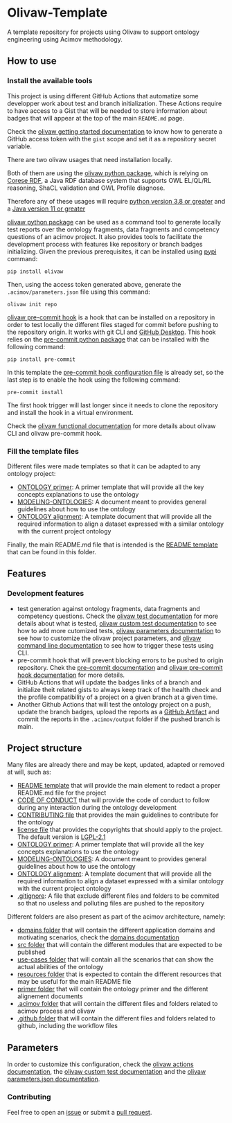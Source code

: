 # Olivaw-Template

A template repository for projects using Olivaw to support ontology engineering using Acimov methodology.

## How to use

### Install the available tools

This project is using different GitHub Actions that automatize some developper work about test and branch initialization. These Actions require to have access to a Gist that will be needed to store information about badges that will appear at the top of the main `README.md` page.

Check the [olivaw getting started documentation](https://github.com/Wimmics/olivaw/tree/main/docs) to know how to generate a GitHub access token with the `gist` scope and set it as a repository secret variable.

There are two olivaw usages that need installation locally.

Both of them are using the [olivaw python package](https://pypi.org/project/olivaw/), which is relying on [Corese RDF](https://project.inria.fr/corese/), a Java RDF database system that supports OWL EL/QL/RL reasoning, ShaCL validation and OWL Profile diagnose.

Therefore any of these usages will require [python version 3.8 or greater](https://www.python.org/downloads/) and a [Java version 11 or greater](https://www.oracle.com/fr/java/technologies/downloads/)

[olivaw python package](https://pypi.org/project/olivaw/) can be used as a command tool to generate locally test reports over the ontology fragments, data fragments and competency questions of an acimov project. It also provides tools to facilitate the development process with features like repository or branch badges initializing. Given the previous prerequisites, it can be installed using [pypi](https://pypi.org/) command:

```shell
pip install olivaw
```

Then, using the access token generated above, generate the `.acimov/parameters.json` file using this command:

```shell
olivaw init repo
```

[olivaw pre-commit hook](https://github.com/Wimmics/olivaw/blob/main/docs/pre-commit.md) is a hook that can be installed on a repository in order to test locally the different files staged for commit before pushing to the repository origin. It works with git CLI and [GitHub Desktop](https://desktop.github.com/). This hook relies on the [pre-commit python package](https://pre-commit.com/) that can be installed with the following command:

```shell
pip install pre-commit
```

In this template the [pre-commit hook configuration file](./.pre-commit-config.yaml) is already set, so the last step is to enable the hook using the following command:

```shell
pre-commit install
```

The first hook trigger will last longer since it needs to clone the repository and install the hook in a virtual environment.

Check the [olivaw functional documentation](https://github.com/Wimmics/olivaw/tree/main/docs) for more details about olivaw CLI and olivaw pre-commit hook.

### Fill the template files

Different files were made templates so that it can be adapted to any ontology project:

* [ONTOLOGY primer](./primer/README.md): A primer template that will provide all the key concepts explanations to use the ontology 
* [MODELING-ONTOLOGIES](./MODELING-ONTOLOGIES.md): A document meant to provides general guidelines about how to use the ontology
* [ONTOLOGY alignment](./primer/other-ontology-alignment.md): A template document that will provide all the required information to align a dataset expressed with a similar ontology with the current project ontology

Finally, the main README.md file that is intended is the [README template](./README-template.md) that can be found in this folder.

## Features

### Development features

* test generation against ontology fragments, data fragments and competency questions. Check the [olivaw test documentation](https://github.com/Wimmics/olivaw/blob/main/docs/tests.md) for more details about what is tested, [olivaw custom test documentation](https://github.com/Wimmics/olivaw/blob/main/docs/custom-tests.md) to see how to add more cutomized tests, [olivaw parameters documentation](https://github.com/Wimmics/olivaw/blob/main/docs/parameters.md) to see how to customize the olivaw project parameters, and [olivaw command line documentation](https://github.com/Wimmics/olivaw/blob/main/docs/commands.md) to see how to trigger these tests using CLI.
* pre-commit hook that will prevent blocking errors to be pushed to origin repository. Chek the [pre-commit documentation](https://pre-commit.com/) and [olivaw pre-commit hook documentation](https://github.com/Wimmics/olivaw/blob/main/docs/pre-commit.md) for more details.
* GitHub Actions that will update the badges links of a branch and initialize theit related gists to always keep track of the health check and the profile compatibility of a project on a given branch at a given time.
* Another Github Actions that will test the ontology project on a push, update the branch badges, upload the reports as a [GitHub Artifact](https://docs.github.com/en/actions/using-workflows/storing-workflow-data-as-artifacts) and commit the reports in the `.acimov/output` folder if the pushed branch is main.

## Project structure

Many files are already there and may be kept, updated, adapted or removed at will, such as:

* [README template](./README-template.md) that will provide the main element to redact a proper README.md file for the project
* [CODE OF CONDUCT](./CODE-OF-CONDUCT.md) that will provide the code of conduct to follow during any interaction during the ontology development
* [CONTRIBUTING file](./CONTRIBUTING.md) that provides the main guidelines to contribute for the ontology
* [license file](./LICENSE) that provides the copyrights that should apply to the project. The default version is [LGPL-2.1](https://www.gnu.org/licenses/old-licenses/lgpl-2.1.en.html)
* [ONTOLOGY primer](./primer/README.md): A primer template that will provide all the key concepts explanations to use the ontology 
* [MODELING-ONTOLOGIES](./MODELING-ONTOLOGIES.md): A document meant to provides general guidelines about how to use the ontology
* [ONTOLOGY alignment](./primer/other-ontology-alignment.md): A template document that will provide all the required information to align a dataset expressed with a similar ontology with the current project ontology
* [.gitignore](./.gitignore/): A file that exclude different files and folders to be commited so that no useless and polluting files are pushed to the repository

Different folders are also present as part of the acimov architecture, namely:
* [domains folder](./domains/) that will contain the different application domains and motivating scenarios, check the [domains documentation](./domains/)
* [src folder](./src/) that will contain the different modules that are expected to be published
* [use-cases folder](./use-cases/) that will contain all the scenarios that can show the actual abilities of the ontology
* [resources folder](./resources) that is expected to contain the different resources that may be useful for the main README file
* [primer folder](./primer/) that will contain the ontology primer and the different alignement documents
* [.acimov folder](./.acimov/) that will contain the different files and folders related to acimov process and olivaw
* [.github folder](./github/) that will contain the different files and folders related to github, including the workflow files

## Parameters

In order to customize this configuration, check the [olivaw actions documentation](https://github.com/Wimmics/olivaw/blob/main/docs/actions.md), the [olivaw custom test documentation](https://github.com/Wimmics/olivaw/blob/main/docs/custom-tests.md) and the [olivaw parameters.json documentation](https://github.com/Wimmics/olivaw/blob/main/docs/parameters.md).

### Contributing

Feel free to open an [issue](https://github.com/Wimmics/Olivaw-Template/issues) or submit a [pull request](https://github.com/Wimmics/Olivaw-Template/pulls).
